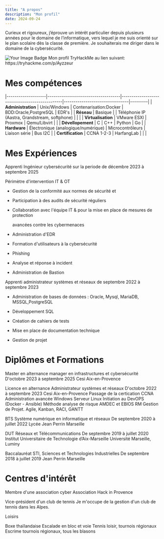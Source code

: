 ```yaml
---
title: "A propos"
description: "Mon profil"
date: 2024-09-24
---
```

Curieux et rigoureux, j’éprouve un intérêt particulier depuis plusieurs années pour le domaine de l’informatique, vers lequel je me suis orienté sur le plan scolaire dès la classe de première. Je souhaiterais me diriger dans le domaine de la cybersécurité.

<img src="https://tryhackme-badges.s3.amazonaws.com/Ayzzeur.png" alt="Your Image Badge" />
Mon profil TryHackMe au lien suivant: https://tryhackme.com/p/Ayzzeur


# Mes compétences

|--------------------|-------------------------------------|------------------------------------------------|---------------------------------|---------|
| **Administration** | Unix/Windows                        | Contenarisation:Docker                         | BDD:Oracle,PostgreSQL           | EDR's   |
| **Réseau**         | Basique     |                        | Téléphonie IP (Aastra, Grandstream, softphone) |                                 |         |
| **Virtualisation** | VMware ESXI                         | Proxmox                                        | Qemu/Libvirt                    |         |
| **Dévellopement**  | C                                   | C++                                            | Python                          | Go      |
| **Hardware**       | Électronique (analogique/numérique) | Microcontrôleurs                               | Liaison série                   | Bus I2C |
| **Certification**  | CCNA 1-2-3                          | HarfangLab                                     |  |         |

# Mes Expériences
Apprenti Ingénieur cybersécurité sur la periode de décembre 2023 à septembre 2025

Périmètre d'intervention IT & OT

- Gestion de la conformité aux normes de sécurité et
  
- Participation à des audits de sécurité réguliers
  
- Collaboration avec l'équipe IT & pour la mise en place de mesures de protection
  
  avancées contre les cybermenaces
  
- Administration d'EDR
  
- Formation d'utilisateurs à la cybersécurité
  
- Phishing
  
- Analyse et réponse à incident
  
- Administration de Bastion
  

Apprenti administrateur systèmes et réseaux de septembre 2022 à septembre 2023

- Administration de bases de données : Oracle, Mysql, MariaDB, MSSQL,PostgreSQL
  
- Développement SQL
  
- Création de cahiers de tests
  
- Mise en place de documentation technique
  
- Gestion de projet

# Diplômes et Formations
Master en alternance manager en infrastructures et cybersécurité
D'octobre 2023 à septembre 2025 Cesi Aix-en-Provence

Licence en alternance Administrateur systèmes et réseaux
D'octobre 2022 à septembre 2023 Cesi Aix-en-Provence
Passage de la certication CCNA
Administration avancée Windows Serveur
Linux Initiation au DevOPS (Docker - Ansible)
Méthode analyse de risque AMDEC et EBIOS RM
Gestion de Projet. Agile, Kanban, RACI, GANTT

BTS Système numérique en informatique et réseaux
De septembre 2020 à juillet 2022 Lycée Jean Perrin Marseille

DUT Réseaux et Télécommunications
De septembre 2019 à juillet 2020
Institut Universitaire de Technologie d’Aix-Marseille Université Marseille, Luminy

Baccalauréat STI, Sciences et Technologies Industrielles
De septembre 2018 à juillet 2019 Jean Perrin Marseille

# Centres d'intérêt
Membre d'une association
cyber
Association Hack in Provence

Vice-président d'un club de
tennis
Je m'occupe de la gestion d'un club de tennis dans les Alpes.

Loisirs

Boxe thaïlandaise
Escalade en bloc et voie
Tennis loisir, tournois régionaux
Escrime tournois régionaux, tous les blasons 